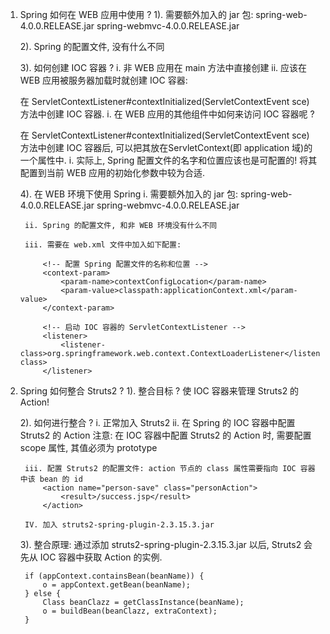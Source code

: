 1. Spring 如何在 WEB 应用中使用 ?
    1). 需要额外加入的 jar 包:
        spring-web-4.0.0.RELEASE.jar
        spring-webmvc-4.0.0.RELEASE.jar

    2). Spring 的配置文件, 没有什么不同

    3). 如何创建 IOC 容器 ? 
        i. 非 WEB 应用在 main 方法中直接创建
        ii. 应该在 WEB 应用被服务器加载时就创建 IOC 容器: 

    在 ServletContextListener#contextInitialized(ServletContextEvent sce) 方法中创建 IOC 容器.
        i. 在 WEB 应用的其他组件中如何来访问 IOC 容器呢 ?

    在 ServletContextListener#contextInitialized(ServletContextEvent sce) 方法中创建 IOC 容器后, 
    可以把其放在ServletContext(即 application 域)的一个属性中. 
        i. 实际上, Spring 配置文件的名字和位置应该也是可配置的! 将其配置到当前 WEB 应用的初始化参数中较为合适. 

    4). 在 WEB 环境下使用 Spring
        i. 需要额外加入的 jar 包:
            spring-web-4.0.0.RELEASE.jar
            spring-webmvc-4.0.0.RELEASE.jar

        ii. Spring 的配置文件, 和非 WEB 环境没有什么不同

        iii. 需要在 web.xml 文件中加入如下配置:
            
            <!-- 配置 Spring 配置文件的名称和位置 -->
            <context-param>
                <param-name>contextConfigLocation</param-name>
                <param-value>classpath:applicationContext.xml</param-value>
            </context-param>
            
            <!-- 启动 IOC 容器的 ServletContextListener -->
            <listener>
                <listener-class>org.springframework.web.context.ContextLoaderListener</listener-class>
            </listener>

2. Spring 如何整合 Struts2 ?
    1). 整合目标 ? 使 IOC 容器来管理 Struts2 的 Action!
    
    2). 如何进行整合 ? 
        i. 正常加入 Struts2
        ii. 在 Spring 的 IOC 容器中配置 Struts2 的 Action
        注意: 在 IOC 容器中配置 Struts2 的 Action 时, 需要配置 scope 属性, 其值必须为 prototype
            <bean id="personAction" 
                class="com.atguigu.spring.struts2.actions.PersonAction"
                scope="prototype">
                <property name="personService" ref="personService"></property>	
            </bean>

        iii. 配置 Struts2 的配置文件: action 节点的 class 属性需要指向 IOC 容器中该 bean 的 id
            <action name="person-save" class="personAction">
                <result>/success.jsp</result>
            </action> 

        IV. 加入 struts2-spring-plugin-2.3.15.3.jar

    3). 整合原理: 通过添加 struts2-spring-plugin-2.3.15.3.jar 以后, Struts2 会先从 IOC 容器中获取 Action 的实例.

        if (appContext.containsBean(beanName)) {
            o = appContext.getBean(beanName);
        } else {
            Class beanClazz = getClassInstance(beanName);
            o = buildBean(beanClazz, extraContext);
        }